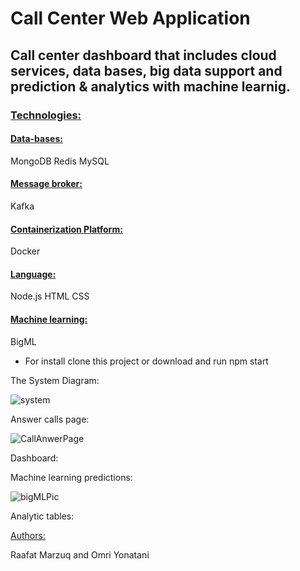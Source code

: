 # Call Center Web Application

## Call center dashboard that includes cloud services, data bases, big data support and prediction & analytics with machine learnig. ##


### <ins> Technologies: <ins> ###
#### <ins> Data-bases: </ins> ####
MongoDB
Redis
MySQL

#### <ins> Message broker: </ins> ####
Kafka

#### <ins> Containerization Platform: </ins> ####
Docker

#### <ins> Language: </ins> ####
Node.js
HTML
CSS

 
#### <ins>Machine learning:</ins> ####
BigML

* For install clone this project or download and run npm start
  
 
 
 The System Diagram:
 
 
 ![system](https://user-images.githubusercontent.com/57215842/164109709-8febe222-dc8d-403c-96ff-dbce9fe3b5c6.png)
 
 
 
 

 
  
Answer calls page: 
  
 
  
![CallAnwerPage](https://user-images.githubusercontent.com/57215842/164105067-51b09b4a-52fd-45e3-b8cf-11d03306750d.png)

  
  
Dashboard:
  
 
 
 
  
Machine learning predictions:  
  
 
![bigMLPic](https://user-images.githubusercontent.com/57215842/164106165-d1ecac1b-2248-4dea-b3bd-649bd88deb8d.png)

  
  
Analytic tables:
  
  
 
 
  
 <ins >Authors: </ins>
 
 
 Raafat Marzuq and Omri Yonatani
 
 
